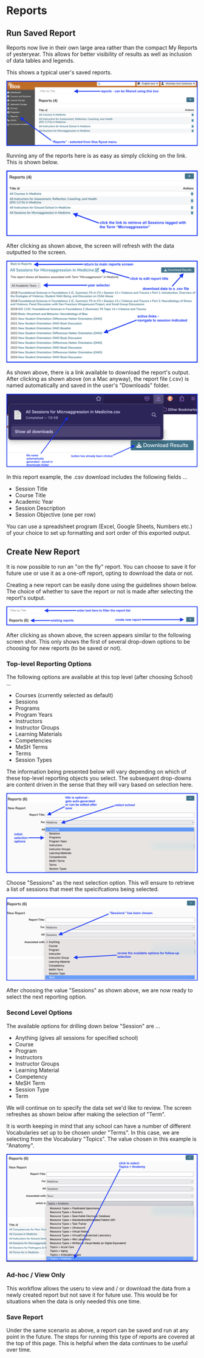 # Reports

## Run Saved Report

Reports now live in their own large area rather than the compact My Reports of yesteryear. This allows for better visibility of results as well as inclusion of data tables and legends.

This shows a typical user's saved reports.

![Saved reports](../images/reports/saved_reports_start.png)

Running any of the reports here is as easy as simply clicking on the link. This is shown below.

![Run any report](../images/reports/run_selected_report.png)

After clicking as shown above, the screen will refresh with the data outputted to the screen. 

![Data displayed](../images/reports/report_data_displayed.png)

As shown above, there is a link available to download the report's output. After clicking as shown above (on a Mac anyway), the report file (.csv) is named automatically and saved in the user's "Downloads" folder.

![Download action shown](../images/reports/report_downloaded.png)

In this report example, the .csv download includes the following fields ...

* Session Title 
* Course Title 
* Academic Year
* Session Description
* Session Objective (one per row)

You can use a spreadsheet program (Excel, Google Sheets, Numbers etc.) of your choice to set up formatting and sort order of this exported output.

## Create New Report

It is now possible to run an "on the fly" report. You can choose to save it for future use or use it as a one-off report, opting to download the data or not.

Creating a new report can be easily done using the guidelines shown below. The choice of whether to save the report or not is made after selecting the report's output.

![create new report - starting point](../images/reports/create_new_report.png)

After clicking as shown above, the screen appears similar to the following screen shot. This only shows the first of several drop-down options to be choosing for new reports (to be saved or not).

### Top-level Reporting Options

The following options are available at this top level (after choosing School) ...

* Courses (currently selected as default)
* Sessions
* Programs
* Program Years
* Instructors
* Instructor Groups
* Learning Materials
* Competencies
* MeSH Terms
* Terms
* Session Types

The information being presented below will vary depending on which of these top-level reporting objects you select. The subsequent drop-downs are content driven in the sense that they will vary based on selection here.

![first drop-down choice](../images/reports/first_drop_down_choice.png)

Choose "Sessions" as the next selection option. This will ensure to retrieve a list of sessions that meet the speicifcations being selected.

![choose sessions as report option](../images/reports/sessions_chosen.png)

After choosing the value "Sessions" as shown above, we are now ready to select the next reporting option. 

### Second Level Options

The available options for drilling down below "Session" are ...

* Anything (gives all sessions for specified school)
* Course
* Program 
* Instructors
* Instructor Groups
* Learning Material
* Competency
* MeSH Term
* Session Type
* Term

We will continue on to specify the data set we'd like to review. The screen refreshes as shown below after making the selection of "Term".

It is worth keeping in mind that any school can have a number of different Vocabularies set up to be chosen under "Terms". In this case, we are selecting from the Vocabulary "Topics". The value chosen in this example is "Anatomy".

![choose Topics > Anatomy as report option](../images/reports/anatomy_chosen.png)


### Ad-hoc / View Only

This workflow allows the useru to view and / or download the data from a newly created report but not save it for future use. This would be for situations when the data is only needed this one time.

### Save Report

Under the same scenario as above, a report can be saved and run at any point in the future. The steps for running this type of reports are covered at the top of this page. This is helpful when the data continues to be useful over time.
